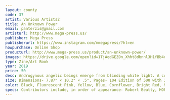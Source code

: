```yaml
---
layout: county 
code: 37
artist: Various Artists2
title: An Unknown Power
email: panterzis@gmail.com
artisturl: http://www.mega-press.us/
publisher: Mega Press
publisherurl: https://www.instagram.com/mmegapress/?hl=en
howpurchase: Online Shop
producturl: http://www.mega-press.us/product/an-unknown-power/
images: https://drive.google.com/open?id=1TjAqdGEZOn_Xhht8dbnnl3H1YBb4qmxk, https://drive.google.com/open?id=1lYL7VSCahxeQWaShg1JayEuURIj08OKP, https://drive.google.com/open?id=1okMY9UlitM167DX1F-snKAFwgKH3G2l4, https://drive.google.com/open?id=1GRWkoH7zcJBNUU05O8VWiuvxfywuO2My, https://drive.google.com/open?id=1NzDvYlUk1OnlF_zYohR0rgSZExl8aFl4, https://drive.google.com/open?id=1nBODIWimHtHT89isMeuEvv4alFzHyCdL, https://drive.google.com/open?id=1KZfVpK9KF9l5A-05C_yYQGKhRymYi0aF, https://drive.google.com/open?id=1KHg_CvQSxVr-EDYIoG9VGK-TJPHFgGra, https://drive.google.com/open?id=1eNwM-ZK6Fl5SIl8t6Zk8xiVbFGlGPQxS
type: Zine/Art Book
year: 2019
price: 50
desc: Androgynous angelic beings emerge from blinding white light. A commanding voice booms from an unknown source. The veil of everyday reality is lifted to reveal primordial worship rituals performed by beings both monstrous and divine. Shadowy figures emerge, identities obscured, displaying mysterious powers. Terror and ecstasy bind together in an overpowering force that destroys all sense of time and space. Identity dissolves, surrendering to love and fear of a power beyond comprehension.”, , An Unknown Power features commissioned artwork from twenty two artists from across planet earth, responding to the theme of ambiguity in spiritual encounters, religious icons or worship imagery. – Mega Press and Neoglyphic Media, , Edited by Cullen Beckhorn and Panayiotis Terzis., Print Design and Production by Panayiotis Terzis.
size: Dimensions- 7.87" × 10.2" × .5", Pages- 104 Edition of 500 with 25 printer's proofs
color: Black, Fluorescent Pink, Yellow, Blue, Cornflower, Bright Red, Metallic Gold, Light Teal, Violet, Orange, Green
specs: Contributors include, in order of appearance- Robert Beatty, HOPE, Drew Miller, Lando, Baptiste Virot, Brie Moreno, Bluetooth, Matt Lock, Ron Rege Jr., Ben Marcus, Jinhee Han, Juli Majer & Cristian Hernandez, Enormous Face/Kalan Sherrard, Joel Skavdahl/Seagull Invasion, Lilli Carre, Kari Cholnoky, Margot Ferrick, Leon Sadler, Panayiotis Terzis, Nichole Shinn, Hayley Dawn Miur
---
```

